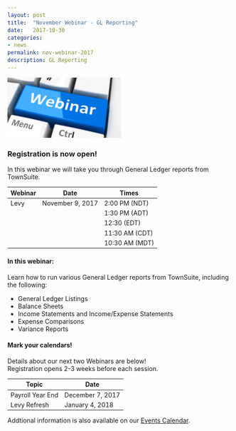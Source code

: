 ```yaml
---
layout: post
title:  "November Webinar - GL Reporting"
date:   2017-10-30
categories:
- news
permalink: nov-webinar-2017
description: GL Reporting
---
```


![Webinar](/images/webinar.png "Webinar")


### **Registration is now open!** 

In this webinar we will take you through General Ledger reports from TownSuite.


| Webinar | Date | Times |
| ---- | ---- | ---- |
| Levy | November 9, 2017 | 2:00 PM (NDT) |
| | | 1:30 PM (ADT) |
| | | 12:30 (EDT) |
| | | 11:30 AM (CDT) |
| | | 10:30 AM (MDT) |

#### **In this webinar:**  

Learn how to run various General Ledger reports from TownSuite, including the following:

- General Ledger Listings
- Balance Sheets
- Income Statements and Income/Expense Statements
- Expense Comparisons
- Variance Reports

#### **Mark your calendars!**

Details about our next two Webinars are below!  
Registration opens 2-3 weeks before each session.

| Topic | Date |
| ---- | ---- |
| Payroll Year End | December 7, 2017 |
| Levy Refresh | January 4, 2018 |

Addtional information is also available on our [Events Calendar](https://townsuite.com/events).


